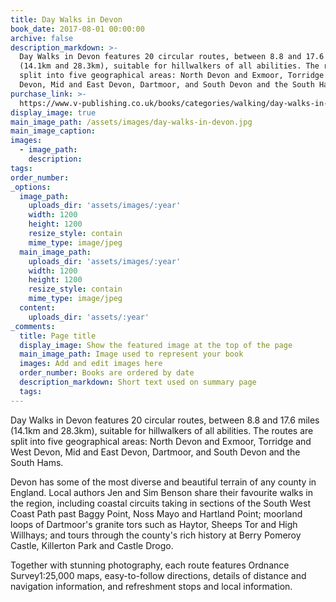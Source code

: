 ```yaml
---
title: Day Walks in Devon
book_date: 2017-08-01 00:00:00
archive: false
description_markdown: >-
  Day Walks in Devon features 20 circular routes, between 8.8 and 17.6 miles
  (14.1km and 28.3km), suitable for hillwalkers of all abilities. The routes are
  split into five geographical areas: North Devon and Exmoor, Torridge and West
  Devon, Mid and East Devon, Dartmoor, and South Devon and the South Hams.
purchase_link: >-
  https://www.v-publishing.co.uk/books/categories/walking/day-walks-in-devon.html
display_image: true
main_image_path: /assets/images/day-walks-in-devon.jpg
main_image_caption:
images:
  - image_path:
    description:
tags:
order_number:
_options:
  image_path:
    uploads_dir: 'assets/images/:year'
    width: 1200
    height: 1200
    resize_style: contain
    mime_type: image/jpeg
  main_image_path:
    uploads_dir: 'assets/images/:year'
    width: 1200
    height: 1200
    resize_style: contain
    mime_type: image/jpeg
  content:
    uploads_dir: 'assets/:year'
_comments:
  title: Page title
  display_image: Show the featured image at the top of the page
  main_image_path: Image used to represent your book
  images: Add and edit images here
  order_number: Books are ordered by date
  description_markdown: Short text used on summary page
  tags:
---
```


Day Walks in Devon features 20 circular routes, between 8.8 and 17.6 miles (14.1km and 28.3km), suitable for hillwalkers of all abilities. The routes are split into five geographical areas: North Devon and Exmoor, Torridge and West Devon, Mid and East Devon, Dartmoor, and South Devon and the South Hams.

Devon has some of the most diverse and beautiful terrain of any county in England. Local authors Jen and Sim Benson share their favourite walks in the region, including coastal circuits taking in sections of the South West Coast Path past Baggy Point, Noss Mayo and Hartland Point; moorland loops of Dartmoor's granite tors such as Haytor, Sheeps Tor and High Willhays; and tours through the county's rich history at Berry Pomeroy Castle, Killerton Park and Castle Drogo.

Together with stunning photography, each route features Ordnance Survey1:25,000 maps, easy-to-follow directions, details of distance and navigation information, and refreshment stops and local information.